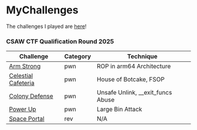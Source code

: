 # MyChallenges

The challenges I played are [here](https://github.com/XinshengZhu/CTFs)!

### CSAW CTF Qualification Round 2025

| Challenge | Category | Technique |
|---------------|---------------|---------------|
| [Arm Strong](./CSAW-CTF-2025-Quals/pwn/arm-strong/) | pwn | ROP in arm64 Architecture |
| [Celestial Cafeteria](./CSAW-CTF-2025-Quals/pwn/celestial-cafeteria/) | pwn | House of Botcake, FSOP |
| [Colony Defense](./CSAW-CTF-2025-Quals/pwn/colony-defense/) | pwn | Unsafe Unlink, __exit_funcs Abuse |
| [Power Up](./CSAW-CTF-2025-Quals/pwn/power-up/) | pwn | Large Bin Attack |
| [Space Portal](./CSAW-CTF-2025-Quals/rev/space-portal/) | rev | N/A |
